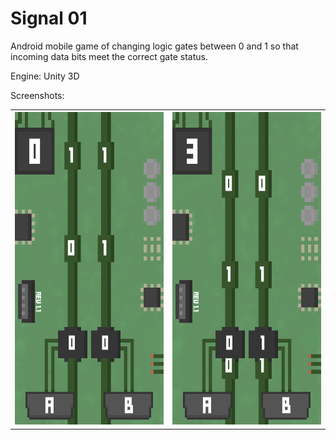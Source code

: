 # Signal 01
Android mobile game of changing logic gates between 0 and 1 so that incoming data bits meet the correct gate status.

Engine: Unity 3D

Screenshots:
<table>
  <tr>
    <th><img src="https://github.com/MateuszPilch/Signal-01/blob/main/Screenshots/ph1.png" height="500px"></th>
    <th><img src="https://github.com/MateuszPilch/Signal-01/blob/main/Screenshots/ph2.png" height="500px"></th>
  </tr>
</table>
